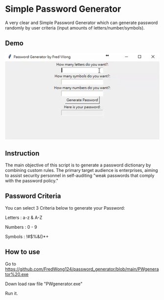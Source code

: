 # Simple Password Generator

A very clear and Simple Password Generator which can generate password randomly by user criteria (input amounts of letters/number/symbols). 
## Demo

![](pwgen-demo.gif)


## Instruction
The main objective of this script is to generate a password dictionary by combining custom rules. The primary target audience is enterprises, aiming to assist security personnel in self-auditing "weak passwords that comply with the password policy."
## Password Criteria
You can select 3 Criteria below to generate your Password:

Letters : a-z & A-Z 

Numbers : 0 - 9

Symbols : !#$%&()*+ 

## How to use
Go to https://github.com/FredWong124/password_generator/blob/main/PWgenerator%20.exe

Down load raw file "PWgenerator.exe"

Run it.
